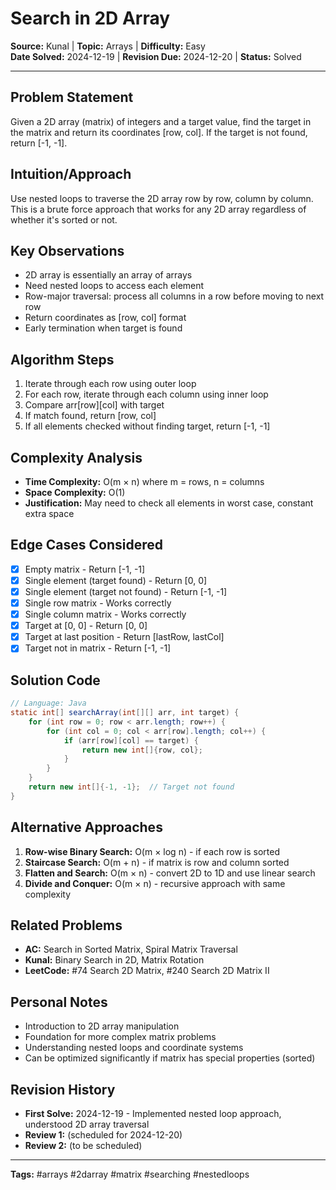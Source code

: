 # Search in 2D Array

**Source:** Kunal | **Topic:** Arrays | **Difficulty:** Easy  
**Date Solved:** 2024-12-19 | **Revision Due:** 2024-12-20 | **Status:** Solved

---

## Problem Statement
Given a 2D array (matrix) of integers and a target value, find the target in the matrix and return its coordinates [row, col]. If the target is not found, return [-1, -1].

## Intuition/Approach
Use nested loops to traverse the 2D array row by row, column by column. This is a brute force approach that works for any 2D array regardless of whether it's sorted or not.

## Key Observations
- 2D array is essentially an array of arrays
- Need nested loops to access each element
- Row-major traversal: process all columns in a row before moving to next row
- Return coordinates as [row, col] format
- Early termination when target is found

## Algorithm Steps
1. Iterate through each row using outer loop
2. For each row, iterate through each column using inner loop
3. Compare arr[row][col] with target
4. If match found, return [row, col]
5. If all elements checked without finding target, return [-1, -1]

## Complexity Analysis
- **Time Complexity:** O(m × n) where m = rows, n = columns
- **Space Complexity:** O(1)
- **Justification:** May need to check all elements in worst case, constant extra space

## Edge Cases Considered
- [x] Empty matrix - Return [-1, -1]
- [x] Single element (target found) - Return [0, 0]
- [x] Single element (target not found) - Return [-1, -1]
- [x] Single row matrix - Works correctly
- [x] Single column matrix - Works correctly
- [x] Target at [0, 0] - Return [0, 0]
- [x] Target at last position - Return [lastRow, lastCol]
- [x] Target not in matrix - Return [-1, -1]

## Solution Code

```java
// Language: Java
static int[] searchArray(int[][] arr, int target) {
    for (int row = 0; row < arr.length; row++) {
        for (int col = 0; col < arr[row].length; col++) {
            if (arr[row][col] == target) {
                return new int[]{row, col};
            }
        }
    }
    return new int[]{-1, -1};  // Target not found
}
```

## Alternative Approaches
1. **Row-wise Binary Search:** O(m × log n) - if each row is sorted
2. **Staircase Search:** O(m + n) - if matrix is row and column sorted
3. **Flatten and Search:** O(m × n) - convert 2D to 1D and use linear search
4. **Divide and Conquer:** O(m × n) - recursive approach with same complexity

## Related Problems
- **AC:** Search in Sorted Matrix, Spiral Matrix Traversal
- **Kunal:** Binary Search in 2D, Matrix Rotation
- **LeetCode:** #74 Search 2D Matrix, #240 Search 2D Matrix II

## Personal Notes
- Introduction to 2D array manipulation
- Foundation for more complex matrix problems
- Understanding nested loops and coordinate systems
- Can be optimized significantly if matrix has special properties (sorted)

## Revision History
- **First Solve:** 2024-12-19 - Implemented nested loop approach, understood 2D array traversal
- **Review 1:** (scheduled for 2024-12-20)
- **Review 2:** (to be scheduled)

---
**Tags:** #arrays #2darray #matrix #searching #nestedloops 